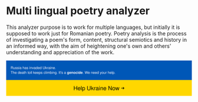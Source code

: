 # Multi lingual poetry analyzer

This analyzer purpose is to work for multiple languages, but initially it is supposed to work just for Romanian poetry. Poetry analysis is the process of investigating a poem's form, content, structural semiotics and history in an informed way, with the aim of heightening one's own and others' understanding and appreciation of the work. 

[![Stand With Ukraine](https://raw.githubusercontent.com/vshymanskyy/StandWithUkraine/main/banner2-direct.svg)](https://stand-with-ukraine.pp.ua)
